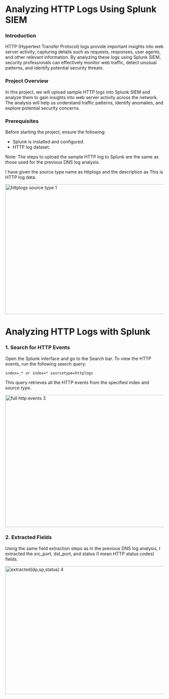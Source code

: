 # Analyzing HTTP Logs Using Splunk SIEM

### Introduction

HTTP (Hypertext Transfer Protocol) logs provide important insights into web server activity, capturing details such as requests, responses, user agents, and other relevant information. By analyzing these logs using Splunk SIEM, security professionals can effectively monitor web traffic, detect unusual patterns, and identify potential security threats.

### Project Overview

In this project, we will upload sample HTTP logs into Splunk SIEM and analyze them to gain insights into web server activity across the network. The analysis will help us understand traffic patterns, identify anomalies, and explore potential security concerns.

### Prerequisites

Before starting the project, ensure the following:

- Splunk is installed and configured.
- HTTP log dataset.

Note: The steps to upload the sample HTTP log to Splunk are the same as those used for the previous DNS log analysis.

I have given the source type name as httplogs and the description as This is HTTP log data.

<img width="931" height="413" alt="httplogs source type 1" src="https://github.com/user-attachments/assets/33f6abe7-0ce7-40f8-8879-15c5c0b2211c" />

# Analyzing HTTP Logs with Splunk

### 1. Search for HTTP Events

Open the Splunk interface and go to the Search bar.
To view the HTTP events, run the following search query:
```
index=_* or index=* sourcetype=httplogs
```
This query retrieves all the HTTP events from the specified index and source type.

<img width="943" height="421" alt="full http events 3" src="https://github.com/user-attachments/assets/fcb0ca31-c09f-479b-85d5-dc81932fbb6d" />

### 2. Extracted Fields

Using the same field extraction steps as in the previous DNS log analysis, I extracted the src_port, dst_port, and status (I mean HTTP status codes) fields.

<img width="946" height="407" alt="extracted(dp,sp,status) 4" src="https://github.com/user-attachments/assets/6d3f4860-a582-453a-b4f0-ada0c2c8f319" />













